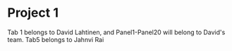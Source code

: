 # Project 1

Tab 1 belongs to David Lahtinen, and Panel1-Panel20 will belong to David's team.
Tab5 belongs to Jahnvi Rai
